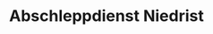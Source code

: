 ---
title: "Abschleppdienst Niedrist"
url: /st-jakob-defereggen/abschleppdienst-niedrist/
shop: Autowerkstatt
---